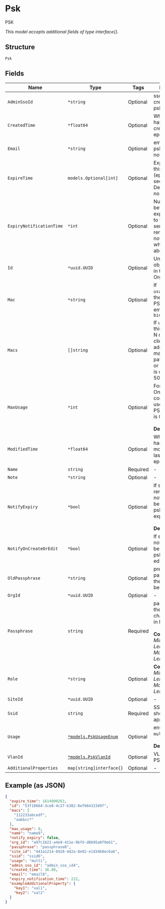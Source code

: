 
# Psk

PSK

*This model accepts additional fields of type interface{}.*

## Structure

`Psk`

## Fields

| Name | Type | Tags | Description |
|  --- | --- | --- | --- |
| `AdminSsoId` | `*string` | Optional | sso id for psk created from psk portal |
| `CreatedTime` | `*float64` | Optional | When the object has been created, in epoch |
| `Email` | `*string` | Optional | email to send psk expiring notifications to |
| `ExpireTime` | `models.Optional[int]` | Optional | Expire time for this PSK key (epoch time in seconds). Default `null` (as no expiration) |
| `ExpiryNotificationTime` | `*int` | Optional | Number of days before psk is expired. Used as to when to start sending reminder notification when the psk is about to expire |
| `Id` | `*uuid.UUID` | Optional | Unique ID of the object instance in the Mist Organization |
| `Mac` | `*string` | Optional | If `usage`==`single`, the mac that this PSK ties to, empty if `auto-binding` |
| `Macs` | `[]string` | Optional | If `usage`==`macs`, this list contains N number of client mac addresses or mac patterns(1122*) or both. This list is capped at 5000 |
| `MaxUsage` | `*int` | Optional | For Org PSK Only. Max concurrent users for this PSK key. Default is 0 (unlimited)<br><br>**Default**: `0` |
| `ModifiedTime` | `*float64` | Optional | When the object has been modified for the last time, in epoch |
| `Name` | `string` | Required | - |
| `Note` | `*string` | Optional | - |
| `NotifyExpiry` | `*bool` | Optional | If set to true, reminder notification will be sent when psk is about to expire<br><br>**Default**: `false` |
| `NotifyOnCreateOrEdit` | `*bool` | Optional | If set to true, notification will be sent when psk is created or edited |
| `OldPassphrase` | `*string` | Optional | previous passphrase of the PSK if it has been rotated |
| `OrgId` | `*uuid.UUID` | Optional | - |
| `Passphrase` | `string` | Required | passphrase of the PSK (8-63 character or 64 in hex)<br><br>**Constraints**: *Minimum Length*: `8`, *Maximum Length*: `64` |
| `Role` | `*string` | Optional | **Constraints**: *Minimum Length*: `0`, *Maximum Length*: `32` |
| `SiteId` | `*uuid.UUID` | Optional | - |
| `Ssid` | `string` | Required | SSID this PSK should be applicable to |
| `Usage` | [`*models.PskUsageEnum`](../../doc/models/psk-usage-enum.md) | Optional | enum: `macs`, `multi`, `single`<br><br>**Default**: `"multi"` |
| `VlanId` | [`*models.PskVlanId`](../../doc/models/containers/psk-vlan-id.md) | Optional | VLAN for this PSK key |
| `AdditionalProperties` | `map[string]interface{}` | Optional | - |

## Example (as JSON)

```json
{
  "expire_time": 1614990263,
  "id": "53f10664-3ce8-4c27-b382-0ef66432349f",
  "macs": [
    "112233abcedf",
    "aabbcc*"
  ],
  "max_usage": 0,
  "name": "name8",
  "notify_expiry": false,
  "org_id": "a97c1b22-a4e9-411e-9bfd-d8695a0f9e61",
  "passphrase": "passphrase8",
  "site_id": "441a1214-6928-442a-8e92-e1d34b8ec6a6",
  "ssid": "ssid6",
  "usage": "multi",
  "admin_sso_id": "admin_sso_id4",
  "created_time": 36.88,
  "email": "email8",
  "expiry_notification_time": 222,
  "exampleAdditionalProperty": {
    "key1": "val1",
    "key2": "val2"
  }
}
```

